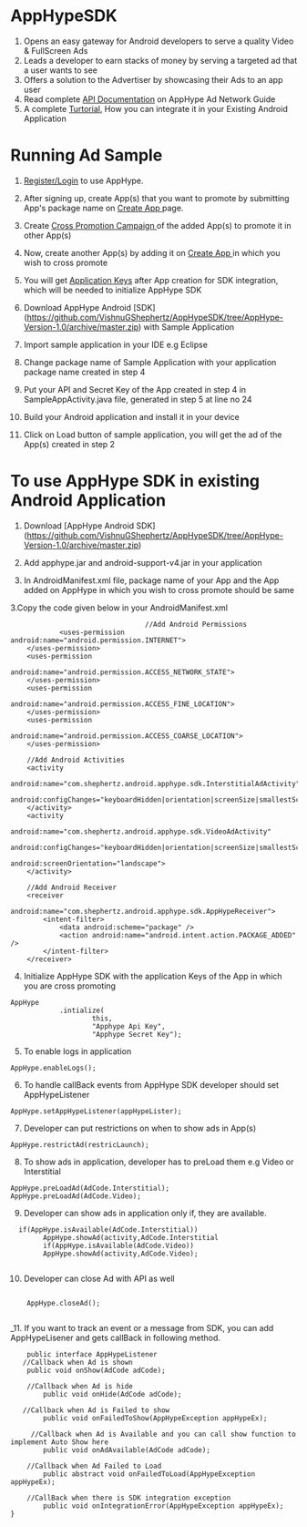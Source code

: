 AppHypeSDK
==========

1. Opens an easy gateway for Android developers to serve a quality Video & FullScreen Ads
2. Leads a developer to earn stacks of money by serving a targeted ad that a user wants to see
3. Offers a solution to the Advertiser by showcasing their Ads to an app user
4. Read complete [API Documentation](http://apphype.shephertz.com/docs) on AppHype Ad Network Guide
5. A complete [Turtorial](http://apphype.shephertz.com/tutorial-android), How you can integrate it in your Existing Android Application

# Running Ad Sample

1. [Register/Login](http://apphype.shephertz.com/login) to use AppHype.
2. After signing up, create App(s) that you want to promote by submitting App's package name on  [Create App ](http://apphype.shephertz.com/app/apps#/addApp)page.
3. Create [Cross Promotion Campaign ](http://apphype.shephertz.com/app/apps#/createPromo)of the added App(s) to promote it in other App(s) 
4. Now, create another App(s) by adding it on [Create App ](http://apphype.shephertz.com/app/apps#/addApp)in which you wish to cross promote
5. You will get [Application Keys](http://apphype.shephertz.com/app/apps#/all) after App creation for SDK integration, which will be needed to initialize AppHype SDK
6. Download  AppHype Android [SDK] (https://github.com/VishnuGShephertz/AppHypeSDK/tree/AppHype-Version-1.0/archive/master.zip) with Sample Application
7. Import sample application in your IDE e.g Eclipse
8. Change package name of Sample Application with your application package name created in step 4 
9. Put your API and Secret Key of the App created in step 4 in SampleAppActivity.java file, generated in step 5 at line no 24

10. Build your Android application and install it in your device
11. Click on Load button of sample application, you will get the ad of the App(s) created in step 2

# To use AppHype SDK in existing Android Application



1. Download  [AppHype Android SDK] (https://github.com/VishnuGShephertz/AppHypeSDK/tree/AppHype-Version-1.0/archive/master.zip)

2. Add apphype.jar and android-support-v4.jar in your application

3. In AndroidManifest.xml file, package name of your App and the App added on AppHype in which you wish to cross promote should be same

3.Copy the code given below in your AndroidManifest.xml


```
								 //Add Android Permissions
		    <uses-permission android:name="android.permission.INTERNET">
    </uses-permission>
    <uses-permission
													android:name="android.permission.ACCESS_NETWORK_STATE">
    </uses-permission>
    <uses-permission
													android:name="android.permission.ACCESS_FINE_LOCATION">
    </uses-permission>
    <uses-permission
													android:name="android.permission.ACCESS_COARSE_LOCATION">
    </uses-permission>
	
    //Add Android Activities
    <activity
													android:name="com.shephertz.android.apphype.sdk.InterstitialAdActivity"
													android:configChanges="keyboardHidden|orientation|screenSize|smallestScreenSize">
    </activity>
    <activity
													android:name="com.shephertz.android.apphype.sdk.VideoAdActivity"
													android:configChanges="keyboardHidden|orientation|screenSize|smallestScreenSize"
													android:screenOrientation="landscape">
    </activity>
	
    //Add Android Receiver
    <receiver
													android:name="com.shephertz.android.apphype.sdk.AppHypeReceiver">
        <intent-filter>
            <data android:scheme="package" />
            <action android:name="android.intent.action.PACKAGE_ADDED" />
        </intent-filter>
    </receiver>
```


4. Initialize AppHype SDK with the application Keys of the App in which you are cross promoting
```
AppHype
			.intialize(
					this,
					"Apphype Api Key",
					"Apphype Secret Key");
```

5. To enable logs in application

```
AppHype.enableLogs();

```
6. To handle callBack events from AppHype SDK developer should set AppHypeListener

```
AppHype.setAppHypeListener(appHypeLister);

```

7. Developer can put restrictions on when to show ads in App(s)
```
AppHype.restrictAd(restricLaunch);

```

8. To show ads in application, developer has to preLoad them e.g Video or Interstitial

```
AppHype.preLoadAd(AdCode.Interstitial);
AppHype.preLoadAd(AdCode.Video);

```
9. Developer can show ads in application only if, they are available.

```
  if(AppHype.isAvailable(AdCode.Interstitial))
		AppHype.showAd(activity,AdCode.Interstitial
		if(AppHype.isAvailable(AdCode.Video))
		AppHype.showAd(activity,AdCode.Video);
				
```
10. Developer can close Ad with API as well

```

	AppHype.closeAd();
				
```

			
_11. If you want to track an event or a message from SDK, you can add AppHypeLisener and gets callBack in following method.
``` 
    public interface AppHypeListener
   //Callback when Ad is shown
    public void onShow(AdCode adCode);

    //Callback when Ad is hide
        public void onHide(AdCode adCode);

   //Callback when Ad is Failed to show
        public void onFailedToShow(AppHypeException appHypeEx);

     //Callback when Ad is Available and you can call show function to implement Auto Show here
        public void onAdAvailable(AdCode adCode);

    //Callback when Ad Failed to Load
        public abstract void onFailedToLoad(AppHypeException appHypeEx);

    //CallBack when there is SDK integration exception
        public void onIntegrationError(AppHypeException appHypeEx);
}
				
```



